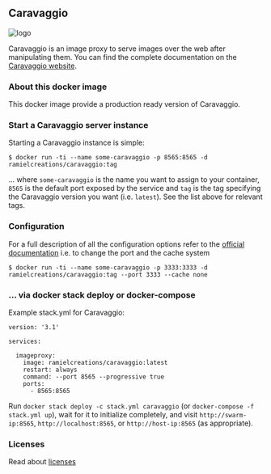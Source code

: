## Caravaggio

![logo](https://ramiel.gitlab.io/caravaggio/img/caravaggio-logo.jpeg)

Caravaggio is an image proxy to serve images over the web after manipulating them.
You can find the complete documentation on the [Caravaggio website](https://ramiel.gitlab.io/caravaggio/).

### About this docker image

This docker image provide a production ready version of Caravaggio.    

### Start a Caravaggio server instance

Starting a Caravaggio instance is simple:

`$ docker run -ti --name some-caravaggio -p 8565:8565 -d ramielcreations/caravaggio:tag`

... where `some-caravaggio` is the name you want to assign to your container, `8565` is the default port exposed by the service and `tag` is the tag specifying the Caravaggio version you want (i.e. `latest`). See the list above for relevant tags.

### Configuration

For a full description of all the configuration options refer to the [official documentation](https://ramiel.gitlab.io/caravaggio/docs/configuration.html) 
i.e. to change the port and the cache system

`$ docker run -ti --name some-caravaggio -p 3333:3333 -d ramielcreations/caravaggio:tag --port 3333 --cache none`

### ... via docker stack deploy or docker-compose

Example stack.yml for Caravaggio:

```
version: '3.1'

services:

  imageproxy:
    image: ramielcreations/caravaggio:latest
    restart: always
    command: --port 8565 --progressive true
    ports:
      - 8565:8565
```

Run `docker stack deploy -c stack.yml caravaggio` (or `docker-compose -f stack.yml up`), wait for it to initialize completely, and visit `http://swarm-ip:8565`, `http://localhost:8565`, or `http://host-ip:8565` (as appropriate).

### Licenses

Read about [licenses](https://gitlab.com/ramiel/caravaggio/blob/master/LICENSE)
